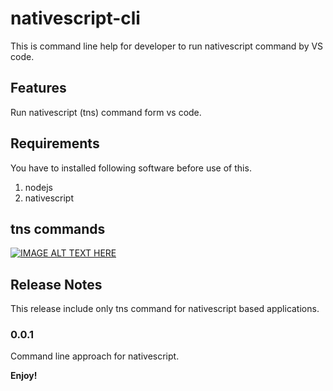 # nativescript-cli

This is command line help for developer to run nativescript command by VS code.

## Features

Run nativescript (tns) command form vs code.

## Requirements

You have to installed following software before use of this.
1. nodejs
2. nativescript

## tns commands
[![IMAGE ALT TEXT HERE](http://img.youtube.com/vi/NA4obwmBLYc/0.jpg)](https://www.youtube.com/watch?v=NA4obwmBLYc)

## Release Notes

This release include only tns command for nativescript based applications.

### 0.0.1

Command line approach for nativescript.

**Enjoy!**